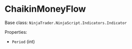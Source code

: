 # ChaikinMoneyFlow

Base class: `NinjaTrader.NinjaScript.Indicators.Indicator`

Properties:
- `Period` (int)
